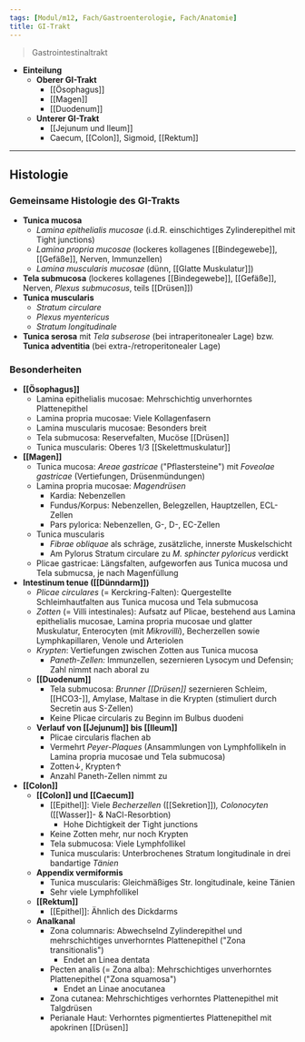 ```yaml
---
tags: [Modul/m12, Fach/Gastroenterologie, Fach/Anatomie]
title: GI-Trakt
---
```

> Gastrointestinaltrakt
- **Einteilung**
	- **Oberer GI-Trakt**
		- [[Ösophagus]]
		- [[Magen]]
		- [[Duodenum]]
	- **Unterer GI-Trakt**
		- [[Jejunum und Ileum]]
		- Caecum, [[Colon]], Sigmoid, [[Rektum]]




---
## Histologie
### Gemeinsame Histologie des GI-Trakts

- **Tunica mucosa**
    - *Lamina epithelialis mucosae* (i.d.R. einschichtiges Zylinderepithel mit Tight junctions)
    - *Lamina propria mucosae* (lockeres kollagenes [[Bindegewebe]], [[Gefäße]], Nerven, Immunzellen)
    - *Lamina muscularis mucosae* (dünn, [[Glatte Muskulatur]])
- **Tela submucosa** (lockeres kollagenes [[Bindegewebe]], [[Gefäße]], Nerven, *Plexus submucosus*, teils [[Drüsen]])
- **Tunica muscularis**
    - *Stratum circulare*
    - *Plexus myentericus*
    - *Stratum longitudinale*
- **Tunica serosa** mit *Tela subserose* (bei intraperitonealer Lage) bzw. **Tunica adventitia** (bei extra-/retroperitonealer Lage)

### Besonderheiten

- **[[Ösophagus]]**
    - Lamina epithelialis mucosae: Mehrschichtig unverhorntes Plattenepithel
    - Lamina propria mucosae: Viele Kollagenfasern
    - Lamina muscularis mucosae: Besonders breit
    - Tela submucosa: Reservefalten, Mucöse [[Drüsen]]
    - Tunica muscularis: Oberes 1/3 [[Skelettmuskulatur]]
- **[[Magen]]**
    - Tunica mucosa: *Areae gastricae* ("Pflastersteine") mit *Foveolae gastricae* (Vertiefungen, Drüsenmündungen)
    - Lamina propria mucosae: *Magendrüsen*
        - Kardia: Nebenzellen
        - Fundus/Korpus: Nebenzellen, Belegzellen, Hauptzellen, ECL-Zellen
        - Pars pylorica: Nebenzellen, G-, D-, EC-Zellen
    - Tunica muscularis
        - *Fibrae obliquae* als schräge, zusätzliche, innerste Muskelschicht
        - Am Pylorus Stratum circulare zu *M. sphincter pyloricus* verdickt
    - Plicae gastricae: Längsfalten, aufgeworfen aus Tunica mucosa und Tela submucsa, je nach Magenfüllung
- **Intestinum tenue ([[Dünndarm]])**
    - *Plicae circulares* (= Kerckring-Falten): Quergestellte Schleimhautfalten aus Tunica mucosa und Tela submucosa
    - *Zotten* (= Villi intestinales): Aufsatz auf Plicae, bestehend aus Lamina epithelialis mucosae, Lamina propria mucosae und glatter Muskulatur, Enterocyten (mit *Mikrovilli*), Becherzellen sowie Lymphkapillaren, Venole und Arteriolen
    - *Krypten*: Vertiefungen zwischen Zotten aus Tunica mucosa
        - *Paneth-Zellen:* Immunzellen, sezernieren Lysocym und Defensin; Zahl nimmt nach aboral zu
    - **[[Duodenum]]**
        - Tela submucosa: *Brunner [[Drüsen]]* sezernieren Schleim, [[HCO3-]], Amylase, Maltase in die Krypten (stimuliert durch Secretin aus S-Zellen)
        - Keine Plicae circularis zu Beginn im Bulbus duodeni
    - **Verlauf von [[Jejunum]] bis [[Ileum]]**
        - Plicae circularis flachen ab
        - Vermehrt *Peyer-Plaques* (Ansammlungen von Lymphfollikeln in Lamina propria mucosae und Tela submucosa)
        - Zotten↓, Krypten↑
        - Anzahl Paneth-Zellen nimmt zu
- **[[Colon]]**
    - **[[Colon]] und [[Caecum]]**
        - [[Epithel]]: Viele *Becherzellen* ([[Sekretion]])*, Colonocyten* ([[Wasser]]- & NaCl-Resorbtion)
            - Hohe Dichtigkeit der Tight junctions
        - Keine Zotten mehr, nur noch Krypten
        - Tela submucosa: Viele Lymphfollikel
        - Tunica muscularis: Unterbrochenes Stratum longitudinale in drei bandartige *Tänien*
    - **Appendix vermiformis**
        - Tunica muscularis: Gleichmäßiges Str. longitudinale, keine Tänien
        - Sehr viele Lymphfollikel
    - **[[Rektum]]**
        - [[Epithel]]: Ähnlich des Dickdarms
    - **Analkanal**
        - Zona columnaris: Abwechselnd Zylinderepithel und mehrschichtiges unverhorntes Plattenepithel ("Zona transitionalis")
            - Endet an Linea dentata
        - Pecten analis (= Zona alba): Mehrschichtiges unverhorntes Plattenepithel ("Zona squamosa")
            - Endet an Linae anocutanea
        - Zona cutanea: Mehrschichtiges verhorntes Plattenepithel mit Talgdrüsen
        - Perianale Haut: Verhorntes pigmentiertes Plattenepithel mit apokrinen [[Drüsen]]

